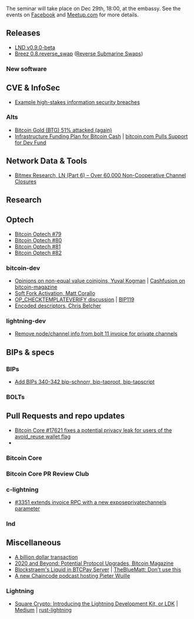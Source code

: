 The seminar will take place on Dec 29th, 18:00, at the embassy.
See the events on [Facebook](https://www.facebook.com/events/4023279627685983/)
and [Meetup.com](https://www.meetup.com/bitcoin-il/events/268212897)
for more details.

## Releases
- [LND v0.9.0-beta](https://github.com/lightningnetwork/lnd/releases/tag/v0.9.0-beta)
- [Breez 0.8.reverse_swap](https://github.com/breez/breezmobile/releases/tag/0.8.reverse_swap) ([Reverse Submarine Swaps](https://medium.com/breez-technology/reverse-submarine-swaps-another-step-towards-a-p2p-lightning-economy-bacb040fdca7))

### New software


## CVE & InfoSec
- [Example high-stakes information security breaches](https://docs.google.com/document/d/1_smEDPWDVIaLuZ14Cm7KLHcWx4LkJ0DCTk8bcHjYy_Y/edit#heading=h.hqf76e8phc7g)


### Alts
- [Bitcoin Gold (BTG) 51% attacked (again)](https://gist.github.com/metalicjames/71321570a105940529e709651d0a9765)
- [Infrastructure Funding Plan for Bitcoin Cash](https://medium.com/@jiangzhuoer/infrastructure-funding-plan-for-bitcoin-cash-131fdcd2412e) | [bitcoin.com Pulls Support for Dev Fund](https://www.coindesk.com/roger-vers-mining-pool-pulls-support-for-bitcoin-cash-dev-fund-over-chain-split-threat)

## Network Data & Tools
- [Bitmex Research, LN (Part 6) – Over 60,000 Non-Cooperative Channel Closures](https://blog.bitmex.com/lightning-network-part-6-over-60000-non-cooperative-channel-closures)

## Research


## Optech
- [Bitcoin Optech #79](https://bitcoinops.org/en/newsletters/2020/01/08/)
- [Bitcoin Optech #80](https://bitcoinops.org/en/newsletters/2020/01/15/)
- [Bitcoin Optech #81](https://bitcoinops.org/en/newsletters/2020/01/22/)
- [Bitcoin Optech #82](https://bitcoinops.org/en/newsletters/2020/01/29/)

### bitcoin-dev
- [Opinions on non-equal value coinjoins, Yuval Kogman](https://lists.linuxfoundation.org/pipermail/bitcoin-dev/2019-December/017541.html) | [Cashfusion on bitcoin-magazine](https://bitcoinmagazine.com/articles/)
- [Soft Fork Activation, Matt Corallo](https://lists.linuxfoundation.org/pipermail/bitcoin-dev/2020-January/017547.html)
- [OP_CHECKTEMPLATEVERIFY discussion](https://bitcointalk.org/index.php?topic=5220520.msg53710072) | [BIP119](https://github.com/bitcoin/bips/blob/0042dec548f8c819df7ea48fdeec78af21974384/bip-0119.mediawiki)
- [Encoded descriptors, Chris Belcher](https://lists.linuxfoundation.org/pipermail/bitcoin-dev/2019-December/017529.html)

### lightning-dev
- [Remove node/channel info from bolt 11 invoice for private channels](https://lists.linuxfoundation.org/pipermail/lightning-dev/2020-January/002435.html)

## BIPs & specs

### BIPs
- [Add BIPs 340-342 bip-schnorr, bip-taproot, bip-tapscript](https://github.com/bitcoin/bips/pull/876)

### BOLTs


## Pull Requests and repo updates
- [Bitcoin Core #17621 fixes a potential privacy leak for users of the avoid_reuse wallet flag](https://github.com/bitcoin/bitcoin/pull/17621)
- 

### Bitcoin Core

### Bitcoin Core PR Review Club

### c-lightning
- [#3351 extends invoice RPC with a new exposeprivatechannels parameter](https://github.com/ElementsProject/lightning/issues/3351)

### lnd


## Miscellaneous
- [A billion dollar transaction](https://twitter.com/lukechilds/status/1217155754668331009)
- [2020 and Beyond: Potential Protocol Upgrades, Bitcoin Magazine](https://bitcoinmagazine.com/articles/2020-and-beyond-bitcoins-potential-protocol-upgrades)
- [Blockstraem's Liquid in BTCPay Server](https://twitter.com/Blockstream/status/1217543901709553672) | [TheBlueMatt: Don't use this](https://twitter.com/TheBlueMatt/status/1217910311774302208?s=19)
- [A new Chaincode podcast hosting Pieter Wuille](https://podcast.chaincode.com/)

### Lightning
- [Square Crypto: Introducing the Lightning Development Kit, or LDK](https://twitter.com/sqcrypto/status/1219669471369089024?s=19) | [Medium](https://medium.com/@squarecrypto/what-were-building-lightning-development-kit-1ed58b0cab06) | [rust-lightning](https://github.com/rust-bitcoin/rust-lightning)

